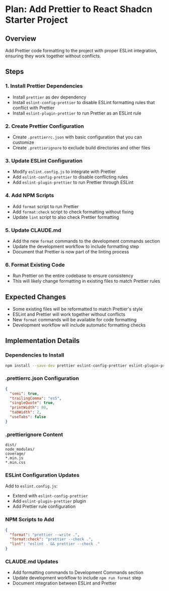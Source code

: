 # Plan: Add Prettier to React Shadcn Starter Project

## Overview

Add Prettier code formatting to the project with proper ESLint integration, ensuring they work together without conflicts.

## Steps

### 1. Install Prettier Dependencies

- Install `prettier` as dev dependency
- Install `eslint-config-prettier` to disable ESLint formatting rules that conflict with Prettier
- Install `eslint-plugin-prettier` to run Prettier as an ESLint rule

### 2. Create Prettier Configuration

- Create `.prettierrc.json` with basic configuration that you can customize
- Create `.prettierignore` to exclude build directories and other files

### 3. Update ESLint Configuration

- Modify `eslint.config.js` to integrate with Prettier
- Add `eslint-config-prettier` to disable conflicting rules
- Add `eslint-plugin-prettier` to run Prettier through ESLint

### 4. Add NPM Scripts

- Add `format` script to run Prettier
- Add `format:check` script to check formatting without fixing
- Update `lint` script to also check Prettier formatting

### 5. Update CLAUDE.md

- Add the new `format` commands to the development commands section
- Update the development workflow to include formatting step
- Document that Prettier is now part of the linting process

### 6. Format Existing Code

- Run Prettier on the entire codebase to ensure consistency
- This will likely change formatting in existing files to match Prettier rules

## Expected Changes

- Some existing files will be reformatted to match Prettier's style
- ESLint and Prettier will work together without conflicts
- New `format` commands will be available for code formatting
- Development workflow will include automatic formatting checks

## Implementation Details

### Dependencies to Install

```bash
npm install --save-dev prettier eslint-config-prettier eslint-plugin-prettier
```

### .prettierrc.json Configuration

```json
{
  "semi": true,
  "trailingComma": "es5",
  "singleQuote": true,
  "printWidth": 80,
  "tabWidth": 2,
  "useTabs": false
}
```

### .prettierignore Content

```
dist/
node_modules/
coverage/
*.min.js
*.min.css
```

### ESLint Configuration Updates

Add to `eslint.config.js`:

- Extend with `eslint-config-prettier`
- Add `eslint-plugin-prettier` plugin
- Add Prettier rule configuration

### NPM Scripts to Add

```json
{
  "format": "prettier --write .",
  "format:check": "prettier --check .",
  "lint": "eslint . && prettier --check ."
}
```

### CLAUDE.md Updates

- Add formatting commands to Development Commands section
- Update development workflow to include `npm run format` step
- Document integration between ESLint and Prettier
